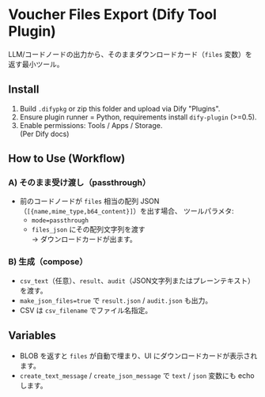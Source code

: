 # Voucher Files Export (Dify Tool Plugin)

LLM/コードノードの出力から、そのままダウンロードカード（`files` 変数）を返す最小ツール。

## Install

1. Build `.difypkg` or zip this folder and upload via Dify "Plugins".
2. Ensure plugin runner = Python, requirements install `dify-plugin` (>=0.5).
3. Enable permissions: Tools / Apps / Storage.  
   (Per Dify docs) 

## How to Use (Workflow)

### A) そのまま受け渡し（passthrough）
- 前のコードノードが `files` 相当の配列 JSON（`[{name,mime_type,b64_content}]`）を出す場合、
  ツールパラメタ:
  - `mode=passthrough`
  - `files_json` にその配列文字列を渡す  
→ ダウンロードカードが出ます。

### B) 生成（compose）
- `csv_text`（任意）、`result`、`audit`（JSON文字列またはプレーンテキスト）を渡す。
- `make_json_files=true` で `result.json` / `audit.json` も出力。
- CSV は `csv_filename` でファイル名指定。

## Variables
- BLOB を返すと `files` が自動で埋まり、UI にダウンロードカードが表示されます。
- `create_text_message` / `create_json_message` で `text` / `json` 変数にも echo します。
